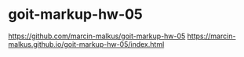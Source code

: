 # goit-markup-hw-05

https://github.com/marcin-malkus/goit-markup-hw-05
https://marcin-malkus.github.io/goit-markup-hw-05/index.html
